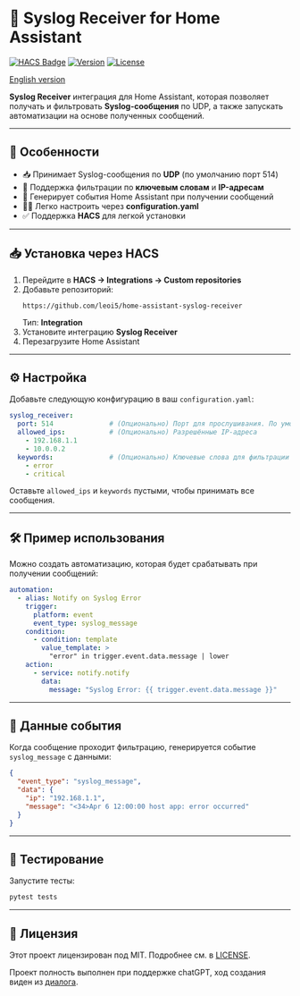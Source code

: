 
# 📡 Syslog Receiver for Home Assistant

[![HACS Badge](https://img.shields.io/badge/HACS-Custom-orange.svg?style=flat-square)](https://hacs.xyz/)
[![Version](https://img.shields.io/github/v/release/leoi5/home-assistant-syslog-receiver?style=flat-square)](https://github.com/leoi5/home-assistant-syslog-receiver/releases)
[![License](https://img.shields.io/github/license/leoi5/home-assistant-syslog-receiver?style=flat-square)](LICENSE)

[English version](README_en.md)

**Syslog Receiver** интеграция для Home Assistant, которая позволяет получать и фильтровать **Syslog-сообщения** по UDP, а также запускать автоматизации на основе полученных сообщений.

---

## 🔧 Особенности

- 📥 Принимает Syslog-сообщения по **UDP** (по умолчанию порт 514)
- 📝 Поддержка фильтрации по **ключевым словам** и **IP-адресам**
- 🔔 Генерирует события Home Assistant при получении сообщений
- 🧑‍💻 Легко настроить через **configuration.yaml**
- ✅ Поддержка **HACS** для легкой установки

---

## 📥 Установка через HACS

1. Перейдите в **HACS → Integrations → Custom repositories**
2. Добавьте репозиторий:
   ```
   https://github.com/leoi5/home-assistant-syslog-receiver
   ```
   Тип: **Integration**
3. Установите интеграцию **Syslog Receiver**
4. Перезагрузите Home Assistant

---

## ⚙️ Настройка

Добавьте следующую конфигурацию в ваш `configuration.yaml`:

```yaml
syslog_receiver:
  port: 514              # (Опционально) Порт для прослушивания. По умолчанию: 514
  allowed_ips:           # (Опционально) Разрешённые IP-адреса
    - 192.168.1.1
    - 10.0.0.2
  keywords:              # (Опционально) Ключевые слова для фильтрации
    - error
    - critical
```

Оставьте `allowed_ips` и `keywords` пустыми, чтобы принимать все сообщения.

---

## 🛠️ Пример использования

Можно создать автоматизацию, которая будет срабатывать при получении сообщений:

```yaml
automation:
  - alias: Notify on Syslog Error
    trigger:
      platform: event
      event_type: syslog_message
    condition:
      - condition: template
        value_template: >
          "error" in trigger.event.data.message | lower
    action:
      - service: notify.notify
        data:
          message: "Syslog Error: {{ trigger.event.data.message }}"
```

---

## 📡 Данные события

Когда сообщение проходит фильтрацию, генерируется событие `syslog_message` с данными:

```json
{
  "event_type": "syslog_message",
  "data": {
    "ip": "192.168.1.1",
    "message": "<34>Apr 6 12:00:00 host app: error occurred"
  }
}
```

---

## 🧪 Тестирование

Запустите тесты:

```bash
pytest tests
```

---

## 📄 Лицензия

Этот проект лицензирован под MIT. Подробнее см. в [LICENSE](License).

Проект полность выполнен при поддержке chatGPT, ход создания виден из [диалога](https://chatgpt.com/share/67f372d1-4584-8001-89c1-b3bd789a63f2). 
